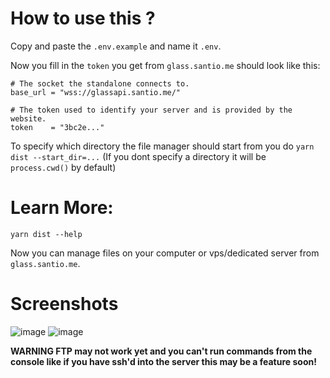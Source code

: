 # How to use this ?
Copy and paste the `.env.example` and name it `.env`.

Now you fill in the `token` you get from `glass.santio.me` should look like this:
```
# The socket the standalone connects to.
base_url = "wss://glassapi.santio.me/"

# The token used to identify your server and is provided by the website.
token    = "3bc2e..."
```

To specify which directory the file manager should start from you do `yarn dist --start_dir=...`
(If you dont specify a directory it will be `process.cwd()` by default)

# Learn More:
`yarn dist --help`

Now you can manage files on your computer or vps/dedicated server from `glass.santio.me`.

# Screenshots

![image](https://user-images.githubusercontent.com/76548041/230159307-688b8c19-7f2c-4f0b-84f9-3d7b81a13e7b.png)
![image](https://user-images.githubusercontent.com/76548041/230159357-a3129ccc-debb-4f17-99c0-d362c517803f.png)

**WARNING FTP may not work yet and you can't run commands from the console like if you have ssh'd into the server this may be a feature soon!**
